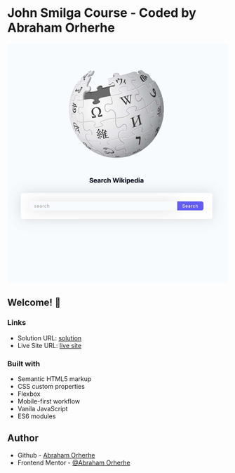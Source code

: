 # John Smilga Course - Coded by Abraham Orherhe

![Design preview for the Random-user coding challenge](./images/wikipediaAPI.jpg)

## Welcome! 👋

### Links

- Solution URL: [solution]()
- Live Site URL: [live site]()

### Built with

- Semantic HTML5 markup
- CSS custom properties
- Flexbox
- Mobile-first workflow
- Vanila JavaScript
- ES6 modules

## Author

- Github - [Abraham Orherhe](https://github.com/aeorherhe)
- Frontend Mentor - [@Abraham Orherhe](https://www.frontendmentor.io/profile/aeorherhe)
